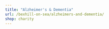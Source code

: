 ```yaml
---
title: "Alzheimer's & Dementia"
url: /bexhill-on-sea/alzheimers-and-dementia/
shop: charity
---
```

